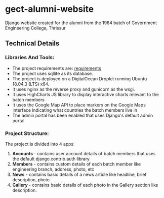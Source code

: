 # gect-alumni-website
Django website created for the alumni from the 1984 batch of Government Engineering College, Thrissur

## Technical Details
### Libraries And Tools:
- The project requirements are: [requirements](https://github.com/tebbythomas/gect-alumni-website/blob/master/requirements.txt)
- The project uses sqllite as its database.
- The project is deployed on a DigitalOcean Droplet running Ubuntu 18.04.3 (LTS) x64.
- It uses nginx as the reverse proxy and gunicorn as the wsgi.
- It uses HighCharts JS library to display interactive charts relevant to the batch members
- It uses the Google Map API to place markers on the Google Maps Interface indicating what countries the batch members live in
- The admin portal has been enabled that uses Django's default admin portal
### Project Structure:
The project is divided into 4 apps:
1. **Accounts** - contains user account details of batch members that uses the default django.contrib.auth library
2. **Members** - contains custom details of each batch member like engineering branch, address, photo, etc
3. **News** - contains basic details of a news article like headline, brief description, photo
4. **Gallery** - contains basic details of each photo in the Gallery section like description.
